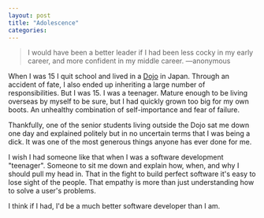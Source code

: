 ```yaml
---
layout: post
title: "Adolescence"
categories:
---
```


> I would have been a better leader if I had been less cocky in my early career, and more confident in my middle career.
> —anonymous

When I was 15 I quit school and lived in a [Dojo](http://en.wikipedia.org/wiki/Dojo) in Japan. Through an accident of fate, I also ended up inheriting a large number of responsibilities. But I was 15. I was a teenager. Mature enough to be living overseas by myself to be sure, but I had quickly grown too big for my own boots. An unhealthy combination of self-importance and fear of failure.

Thankfully, one of the senior students living outside the Dojo sat me down one day and explained politely but in no uncertain terms that I was being a dick. It was one of the most generous things anyone has ever done for me.

I wish I had someone like that when I was a software development "teenager". Someone to sit me down and explain how, when, and why I should pull my head in. That in the fight to build perfect software it's easy to lose sight of the people. That empathy is more than just understanding how to solve a user's problems.

I think if I had, I'd be a much better software developer than I am.
